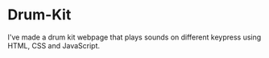 # Drum-Kit
I've made a drum kit webpage that plays sounds on different keypress using HTML, CSS and JavaScript.
